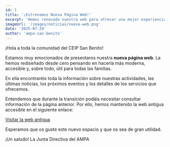 ```yaml
---
id: 1
title: '¡Estrenamos Nueva Página Web!'
excerpt: 'Hemos renovado nuestra web para ofrecer una mejor experiencia a todas las familias. ¡Descubre todas las novedades y encuentra la información que necesitas de forma más fácil y rápida!'
imageUrl: '/images/noticias/nueva-web.png'
date: '2025-07-29'
author: 'ampa-san-benito'
---
```


¡Hola a toda la comunidad del CEIP San Benito!

Estamos muy emocionados de presentaros nuestra **nueva página web**. La hemos rediseñado desde cero pensando en hacerla más moderna, accesible y, sobre todo, útil para todas las familias.

En ella encontraréis toda la información sobre nuestras actividades, las últimas noticias, los próximos eventos y los detalles de los servicios que ofrecemos.

Entendemos que durante la transición podáis necesitar consultar información de la página anterior. Por ello, hemos mantenido la web antigua accesible en el siguiente enlace:

[Visitar la web antigua](https://ampasanbenito.org)

Esperamos que os guste este nuevo espacio y que os sea de gran utilidad.

¡Un saludo!
La Junta Directiva del AMPA
